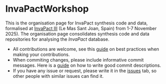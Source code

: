 # InvaPactWorkshop

This is the organisation page for InvaPact synthesis code and data, formalised at <a href="https://www.biodiversitydynamics.fr/invapact3links/">InvaPact III</a> (Le Mas Sant Joan, Spain) from 1-7 November 2025). The organisation page consolidates synthesis code and data repositories for analysing the <em>InvaPact</em> database. 
  
 - All contributions are welcome, see this [guide](https://docs.github.com/en/get-started/using-github/github-flow) on best practices when making your contributions. 
 - When commiting changes, please include informative commit messages. Here is a [guide](https://www.conventionalcommits.org/en/v1.0.0/) on how to write good commit descriptions.
 - If you have any issue or request, please write it in the [issues](https://github.com/InvaPact/InvaPactWorkshop/issues) tab, so other people with similar issues can find it.
